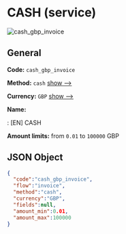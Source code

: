
# CASH (service) 
![cash_gbp_invoice](https://static.openfintech.io/payment_methods/cash_gbp_invoice/logo.svg?w=400&c=v0.59.26#w200)  

## General 
 
**Code:** `cash_gbp_invoice` 
 
**Method:** `cash` 
 [show -->](/payment-methods/cash/) 
 
**Currency:** `GBP` [show -->](/currencies/GBP/) 
 
**Name:** 
 
:	[EN] CASH 
 
**Amount limits:** from `0.01` to `100000` GBP 

## JSON Object 

```json
{
  "code":"cash_gbp_invoice",
  "flow":"invoice",
  "method":"cash",
  "currency":"GBP",
  "fields":null,
  "amount_min":0.01,
  "amount_max":100000
}
```  
